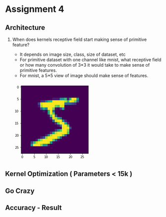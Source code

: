 # Assignment 4

## Architecture

1. When does kernels receptive field start making sense of  primitive feature?

   - It depends on image size, class, size of dataset, etc
   - For  primitive dataset with one channel like mnist,  what  receptive field or how many convolution of 3*3  it would take to make sense of primitive features.
   - For mnist, a 5*5  view of image should make sense of features.

   ![img](data:image/png;base64,iVBORw0KGgoAAAANSUhEUgAAAP8AAAD8CAYAAAC4nHJkAAAABHNCSVQICAgIfAhkiAAAAAlwSFlz%0AAAALEgAACxIB0t1+/AAAADl0RVh0U29mdHdhcmUAbWF0cGxvdGxpYiB2ZXJzaW9uIDMuMC4zLCBo%0AdHRwOi8vbWF0cGxvdGxpYi5vcmcvnQurowAADoBJREFUeJzt3X2MXOV1x/HfyXq9jo1JvHHYboiL%0AHeMEiGlMOjIgLKCiuA5CMiiKiRVFDiFxmuCktK4EdavGrWjlVgmRQynS0ri2I95CAsJ/0CR0FUGi%0AwpbFMeYtvJlNY7PsYjZgQ4i9Xp/+sdfRBnaeWc/cmTu75/uRVjtzz71zj6792zszz8x9zN0FIJ53%0AFd0AgGIQfiAowg8ERfiBoAg/EBThB4Ii/EBQhB8IivADQU1r5M6mW5vP0KxG7hII5bd6U4f9kE1k%0A3ZrCb2YrJG2W1CLpP9x9U2r9GZqls+2iWnYJIKHHuye8btVP+82sRdJNkj4h6QxJq83sjGofD0Bj%0A1fKaf6mk5919j7sflnSHpJX5tAWg3moJ/8mSfjXm/t5s2e8xs7Vm1mtmvcM6VMPuAOSp7u/2u3uX%0Au5fcvdSqtnrvDsAE1RL+fZLmjbn/wWwZgEmglvA/ImmRmS0ws+mSPi1pRz5tAai3qof63P2Ima2T%0A9CONDvVtcfcnc+sMQF3VNM7v7vdJui+nXgA0EB/vBYIi/EBQhB8IivADQRF+ICjCDwRF+IGgCD8Q%0AFOEHgiL8QFCEHwiK8ANBEX4gKMIPBEX4gaAIPxAU4QeCIvxAUIQfCIrwA0ERfiAowg8ERfiBoAg/%0AEBThB4Ii/EBQhB8IivADQRF+IKiaZuk1sz5JByWNSDri7qU8mkJ+bFr6n7jl/XPruv9n/np+2drI%0AzKPJbU9ZOJisz/yKJesv3zC9bG1n6c7ktvtH3kzWz75rfbJ+6l89nKw3g5rCn/kTd9+fw+MAaCCe%0A9gNB1Rp+l/RjM3vUzNbm0RCAxqj1af8yd99nZidJut/MfuHuD45dIfujsFaSZmhmjbsDkJeazvzu%0Avi/7PSjpHklLx1mny91L7l5qVVstuwOQo6rDb2azzGz2sduSlkt6Iq/GANRXLU/7OyTdY2bHHuc2%0Ad/9hLl0BqLuqw+/ueyR9LMdepqyW0xcl697Wmqy/dMF7k/W3zik/Jt3+nvR49U8/lh7vLtJ//WZ2%0Asv4v/7YiWe8587aytReH30puu2ng4mT9Az/1ZH0yYKgPCIrwA0ERfiAowg8ERfiBoAg/EFQe3+oL%0Ab+TCjyfrN2y9KVn/cGv5r55OZcM+kqz//Y2fS9anvZkebjv3rnVla7P3HUlu27Y/PRQ4s7cnWZ8M%0AOPMDQRF+ICjCDwRF+IGgCD8QFOEHgiL8QFCM8+eg7ZmXkvVHfzsvWf9w60Ce7eRqff85yfqeN9KX%0A/t668Ptla68fTY/Td3z7f5L1epr8X9itjDM/EBThB4Ii/EBQhB8IivADQRF+ICjCDwRl7o0b0TzR%0A2v1su6hh+2sWQ1eem6wfWJG+vHbL7hOS9ce+cuNx93TM9fv/KFl/5IL0OP7Ia68n635u+au7930t%0AuakWrH4svQLeoce7dcCH0nOXZzjzA0ERfiAowg8ERfiBoAg/EBThB4Ii/EBQFcf5zWyLpEslDbr7%0A4mxZu6Q7Jc2X1Cdplbv/utLOoo7zV9Iy933J+sirQ8n6i7eVH6t/8vwtyW2X/vNXk/WTbiruO/U4%0AfnmP82+V9PaJ0K+T1O3uiyR1Z/cBTCIVw+/uD0p6+6lnpaRt2e1tki7LuS8AdVbta/4Od+/Pbr8s%0AqSOnfgA0SM1v+PnomwZl3zgws7Vm1mtmvcM6VOvuAOSk2vAPmFmnJGW/B8ut6O5d7l5y91Kr2qrc%0AHYC8VRv+HZLWZLfXSLo3n3YANErF8JvZ7ZIekvQRM9trZldJ2iTpYjN7TtKfZvcBTCIVr9vv7qvL%0AlBiwz8nI/ldr2n74wPSqt/3oZ55K1l+5uSX9AEdHqt43isUn/ICgCD8QFOEHgiL8QFCEHwiK8ANB%0AMUX3FHD6tc+WrV15ZnpE9j9P6U7WL/jU1cn67DsfTtbRvDjzA0ERfiAowg8ERfiBoAg/EBThB4Ii%0A/EBQjPNPAalpsl/98unJbf9vx1vJ+nXXb0/W/2bV5cm6//w9ZWvz/umh5LZq4PTxEXHmB4Ii/EBQ%0AhB8IivADQRF+ICjCDwRF+IGgKk7RnSem6G4+Q58/N1m/9evfSNYXTJtR9b4/un1dsr7olv5k/cie%0Avqr3PVXlPUU3gCmI8ANBEX4gKMIPBEX4gaAIPxAU4QeCqjjOb2ZbJF0qadDdF2fLNkr6oqRXstU2%0AuPt9lXbGOP/k4+ctSdZP3LQ3Wb/9Qz+qet+n/eQLyfpH/qH8dQwkaeS5PVXve7LKe5x/q6QV4yz/%0AlrsvyX4qBh9Ac6kYfnd/UNJQA3oB0EC1vOZfZ2a7zWyLmc3JrSMADVFt+G+WtFDSEkn9kr5ZbkUz%0AW2tmvWbWO6xDVe4OQN6qCr+7D7j7iLsflXSLpKWJdbvcveTupVa1VdsngJxVFX4z6xxz93JJT+TT%0ADoBGqXjpbjO7XdKFkuaa2V5JX5d0oZktkeSS+iR9qY49AqgDvs+PmrR0nJSsv3TFqWVrPdduTm77%0ArgpPTD/z4vJk/fVlrybrUxHf5wdQEeEHgiL8QFCEHwiK8ANBEX4gKIb6UJjv7U1P0T3Tpifrv/HD%0AyfqlX72m/GPf05PcdrJiqA9ARYQfCIrwA0ERfiAowg8ERfiBoAg/EFTF7/MjtqPL0pfufuFT6Sm6%0AFy/pK1urNI5fyY1DZyXrM+/trenxpzrO/EBQhB8IivADQRF+ICjCDwRF+IGgCD8QFOP8U5yVFifr%0Az34tPdZ+y3nbkvXzZ6S/U1+LQz6crD88tCD9AEf7c+xm6uHMDwRF+IGgCD8QFOEHgiL8QFCEHwiK%0A8ANBVRznN7N5krZL6pDkkrrcfbOZtUu6U9J8SX2SVrn7r+vXalzTFpySrL9w5QfK1jZecUdy20+e%0AsL+qnvKwYaCUrD+w+Zxkfc629HX/kTaRM/8RSevd/QxJ50i62szOkHSdpG53XySpO7sPYJKoGH53%0A73f3ndntg5KelnSypJWSjn38a5uky+rVJID8HddrfjObL+ksST2SOtz92OcnX9boywIAk8SEw29m%0AJ0j6gaRr3P3A2JqPTvg37qR/ZrbWzHrNrHdYh2pqFkB+JhR+M2vVaPBvdfe7s8UDZtaZ1TslDY63%0Arbt3uXvJ3UutasujZwA5qBh+MzNJ35H0tLvfMKa0Q9Ka7PYaSffm3x6AepnIV3rPk/RZSY+b2a5s%0A2QZJmyR9z8yukvRLSavq0+LkN23+Hybrr/9xZ7J+xT/+MFn/8/fenazX0/r+9HDcQ/9efjivfev/%0AJredc5ShvHqqGH53/5mkcvN9X5RvOwAahU/4AUERfiAowg8ERfiBoAg/EBThB4Li0t0TNK3zD8rW%0AhrbMSm775QUPJOurZw9U1VMe1u1blqzvvDk9Rffc7z+RrLcfZKy+WXHmB4Ii/EBQhB8IivADQRF+%0AICjCDwRF+IGgwozzH/6z9GWiD//lULK+4dT7ytaWv/vNqnrKy8DIW2Vr5+9Yn9z2tL/7RbLe/lp6%0AnP5osopmxpkfCIrwA0ERfiAowg8ERfiBoAg/EBThB4IKM87fd1n679yzZ95Vt33f9NrCZH3zA8uT%0AdRspd+X0Uadd/2LZ2qKBnuS2I8kqpjLO/EBQhB8IivADQRF+ICjCDwRF+IGgCD8QlLl7egWzeZK2%0AS+qQ5JK63H2zmW2U9EVJr2SrbnD38l96l3SitfvZxqzeQL30eLcO+FD6gyGZiXzI54ik9e6+08xm%0AS3rUzO7Pat9y929U2yiA4lQMv7v3S+rPbh80s6clnVzvxgDU13G95jez+ZLOknTsM6PrzGy3mW0x%0AszlltllrZr1m1jusQzU1CyA/Ew6/mZ0g6QeSrnH3A5JulrRQ0hKNPjP45njbuXuXu5fcvdSqthxa%0ABpCHCYXfzFo1Gvxb3f1uSXL3AXcfcfejkm6RtLR+bQLIW8Xwm5lJ+o6kp939hjHLO8esdrmk9HSt%0AAJrKRN7tP0/SZyU9bma7smUbJK02syUaHf7rk/SlunQIoC4m8m7/zySNN26YHNMH0Nz4hB8QFOEH%0AgiL8QFCEHwiK8ANBEX4gKMIPBEX4gaAIPxAU4QeCIvxAUIQfCIrwA0ERfiCoipfuznVnZq9I+uWY%0ARXMl7W9YA8enWXtr1r4keqtWnr2d4u7vn8iKDQ3/O3Zu1uvupcIaSGjW3pq1L4neqlVUbzztB4Ii%0A/EBQRYe/q+D9pzRrb83al0Rv1Sqkt0Jf8wMoTtFnfgAFKST8ZrbCzJ4xs+fN7LoieijHzPrM7HEz%0A22VmvQX3ssXMBs3siTHL2s3sfjN7Lvs97jRpBfW20cz2Zcdul5ldUlBv88zsJ2b2lJk9aWZ/kS0v%0A9Ngl+irkuDX8ab+ZtUh6VtLFkvZKekTSand/qqGNlGFmfZJK7l74mLCZnS/pDUnb3X1xtuxfJQ25%0A+6bsD+ccd7+2SXrbKOmNomduziaU6Rw7s7SkyyR9TgUeu0Rfq1TAcSvizL9U0vPuvsfdD0u6Q9LK%0AAvpoeu7+oKShty1eKWlbdnubRv/zNFyZ3pqCu/e7+87s9kFJx2aWLvTYJfoqRBHhP1nSr8bc36vm%0AmvLbJf3YzB41s7VFNzOOjmzadEl6WVJHkc2Mo+LMzY30tpmlm+bYVTPjdd54w++dlrn7xyV9QtLV%0A2dPbpuSjr9maabhmQjM3N8o4M0v/TpHHrtoZr/NWRPj3SZo35v4Hs2VNwd33Zb8HJd2j5pt9eODY%0AJKnZ78GC+/mdZpq5ebyZpdUEx66ZZrwuIvyPSFpkZgvMbLqkT0vaUUAf72Bms7I3YmRmsyQtV/PN%0APrxD0prs9hpJ9xbYy+9plpmby80srYKPXdPNeO3uDf+RdIlG3/F/QdLfFtFDmb4+JOmx7OfJonuT%0AdLtGnwYOa/S9kaskvU9St6TnJP23pPYm6u27kh6XtFujQessqLdlGn1Kv1vSruznkqKPXaKvQo4b%0An/ADguINPyAowg8ERfiBoAg/EBThB4Ii/EBQhB8IivADQf0/sEWOix6VKakAAAAASUVORK5CYII=)

## Kernel Optimization ( Parameters < 15k )

## Go Crazy 

## Accuracy - Result

